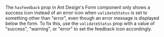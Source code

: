 The `hasFeedback` prop in Ant Design's Form component only shows a success icon instead of an error icon when `validateStatus` is set to something other than "error", even though an error message is displayed below the form. To fix this, use the `validateStatus` prop with a value of "success", "warning", or "error" to set the feedback icon accordingly.
